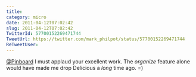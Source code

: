 ```yaml
---
title: 
category: micro
date: 2011-04-12T07:02:42
slug: 2011-04-12T07:02:42
TwitterId: 57700152269471744
TweetUrl: https://twitter.com/mark_philpot/status/57700152269471744
ReTweetUser: 
---
```


[@Pinboard](https://twitter.com/Pinboard) I must applaud your excellent work.  The *organize* feature alone would have made me drop Delicious a *long* time ago. =)